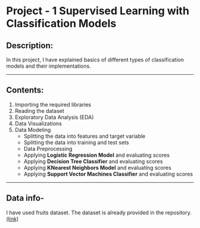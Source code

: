 # Project - 1 Supervised Learning with Classification Models

## Description: 

In this project, I have explained basics of different types of classification models and their implementations.

---
## Contents:
1. Importing the required libraries
2. Reading the dataset
3. Exploratory Data Analysis (EDA)
4. Data Visualizations
5. Data Modeling
    - Splitting the data into features and target variable
    - Splitting the data into training and test sets
    - Data Preprocessing
    - Applying **Logistic Regression Model** and evaluating scores
    - Applying **Decision Tree Classifier** and evaluating scores
    - Applying **KNearest Neighbors Model** and evaluating scores
    - Applying **Support Vector Machines Classifier** and evaluating scores
 ---
 ## Data info-
 I have used fruits dataset. The dataset is already provided in the repository. [(link)](https://github.com/Ravjot03/Machine-Learning-Models/blob/master/Classification%20Models/Project-1/fruits.txt)
